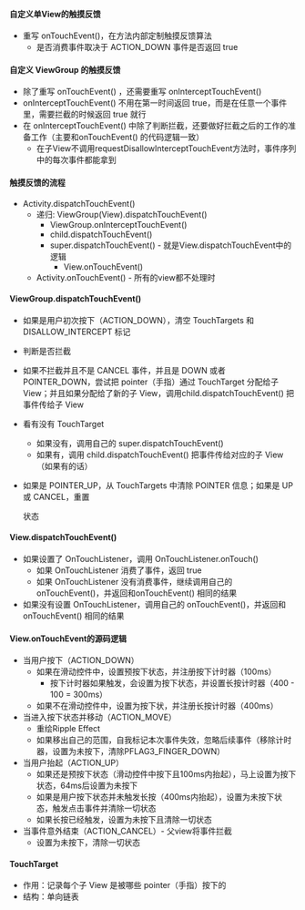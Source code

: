 #### 自定义单View的触摸反馈

- 重写 onTouchEvent()，在⽅法内部定制触摸反馈算法
  - 是否消费事件取决于 ACTION_DOWN 事件是否返回 true

#### ⾃定义 ViewGroup 的触摸反馈

- 除了重写 onTouchEvent() ，还需要重写 onInterceptTouchEvent()
- onInterceptTouchEvent() 不⽤在第⼀时间返回 true，⽽是在任意⼀个事件⾥，需要拦截的时候返回 true 就⾏
- 在 onInterceptTouchEvent() 中除了判断拦截，还要做好拦截之后的⼯作的准备⼯作（主要和onTouchEvent() 的代码逻辑⼀致）
  - 在子View不调用requestDisallowInterceptTouchEvent方法时，事件序列中的每次事件都能拿到

#### 触摸反馈的流程

- Activity.dispatchTouchEvent()
  - 递归: ViewGroup(View).dispatchTouchEvent()
    - ViewGroup.onInterceptTouchEvent()
    - child.dispatchTouchEvent()
    - super.dispatchTouchEvent() - 就是View.dispatchTouchEvent中的逻辑
      - View.onTouchEvent()
  - Activity.onTouchEvent() - 所有的view都不处理时

#### ViewGroup.dispatchTouchEvent()

- 如果是⽤户初次按下（ACTION_DOWN），清空 TouchTargets 和 DISALLOW_INTERCEPT 标记

- 判断是否拦截

- 如果不拦截并且不是 CANCEL 事件，并且是 DOWN 或者 POINTER_DOWN，尝试把 pointer（⼿指）通过 TouchTarget 分配给⼦ View；并且如果分配给了新的⼦ View，调⽤child.dispatchTouchEvent() 把事件传给⼦ View

- 看有没有 TouchTarget

  - 如果没有，调⽤⾃⼰的 super.dispatchTouchEvent()
  - 如果有，调⽤ child.dispatchTouchEvent() 把事件传给对应的⼦ View（如果有的话）

- 如果是 POINTER_UP，从 TouchTargets 中清除 POINTER 信息；如果是 UP 或 CANCEL，重置

  状态

#### View.dispatchTouchEvent()

- 如果设置了 OnTouchListener，调⽤ OnTouchListener.onTouch()
  - 如果 OnTouchListener 消费了事件，返回 true
  - 如果 OnTouchListener 没有消费事件，继续调⽤⾃⼰的 onTouchEvent()，并返回和onTouchEvent() 相同的结果
-  如果没有设置 OnTouchListener，调⽤⾃⼰的 onTouchEvent()，并返回和onTouchEvent() 相同的结果

#### View.onTouchEvent的源码逻辑

- 当用户按下（ACTION_DOWN）
  - 如果在滑动控件中，设置预按下状态，并注册按下计时器（100ms）
    - 按下计时器如果触发，会设置为按下状态，并设置长按计时器（400 - 100 = 300ms）
  - 如果不在滑动控件中，设置为按下状，并注册长按计时器（400ms）
- 当进入按下状态并移动（ACTION_MOVE）
  - 重绘Ripple Effect
  - 如果移出自己的范围，自我标记本次事件失效，忽略后续事件（移除计时器，设置为未按下，清除PFLAG3_FINGER_DOWN）
- 当用户抬起（ACTION_UP）
  - 如果还是预按下状态（滑动控件中按下且100ms内抬起），马上设置为按下状态，64ms后设置为未按下
  - 如果是用户按下状态并未触发长按（400ms内抬起），设置为未按下状态，触发点击事件并清除一切状态
  - 如果长按已经触发，设置为未按下且清除一切状态
- 当事件意外结束（ACTION_CANCEL）- 父view将事件拦截
  - 设置为未按下，清除一切状态

#### TouchTarget

- 作⽤：记录每个⼦ View 是被哪些 pointer（⼿指）按下的
- 结构：单向链表





